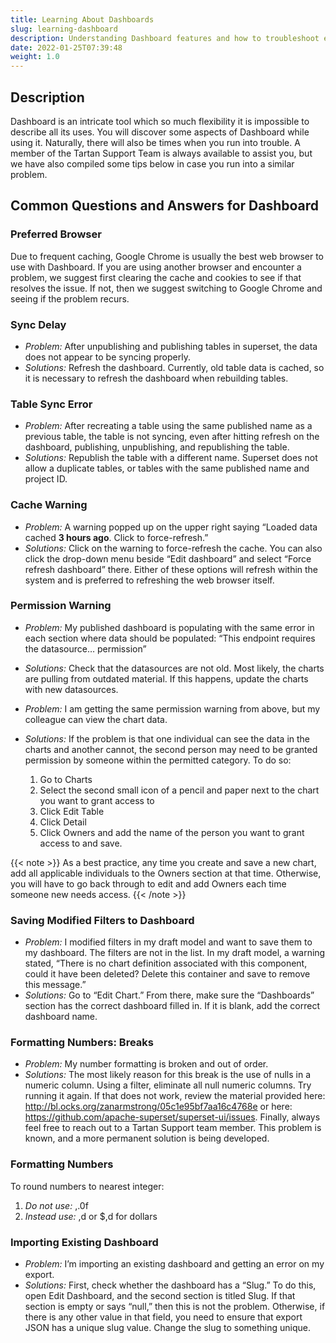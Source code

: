 ```yaml
---
title: Learning About Dashboards
slug: learning-dashboard
description: Understanding Dashboard features and how to troubleshoot errors and warnings
date: 2022-01-25T07:39:48
weight: 1.0
---
```



## Description


Dashboard is an intricate tool which so much flexibility it is impossible to describe all its uses. You will discover some aspects of Dashboard while using it. Naturally, there will also be times when you run into trouble. A member of the Tartan Support Team is always available to assist you, but we have also compiled some tips below in case you run into a similar problem.



## **Common Questions and Answers for Dashboard**



### Preferred Browser


Due to frequent caching, Google Chrome is usually the best web browser to use with Dashboard. If you are using another browser and encounter a problem, we suggest first clearing the cache and cookies to see if that resolves the issue. If not, then we suggest switching to Google Chrome and seeing if the problem recurs.



### Sync Delay


* *Problem:* After unpublishing and publishing tables in superset, the data does not appear to be syncing properly.
* *Solutions:* Refresh the dashboard. Currently, old table data is cached, so it is necessary to refresh the dashboard when rebuilding tables.

### Table Sync Error


* *Problem:* After recreating a table using the same published name as a previous table, the table is not syncing, even after hitting refresh on the dashboard, publishing, unpublishing, and republishing the table.
* *Solutions:* Republish the table with a different name. Superset does not allow a duplicate tables, or tables with the same published name and project ID.

### Cache Warning


* *Problem:* A warning popped up on the upper right saying “Loaded data cached **3 hours ago**. Click to force-refresh.”
* *Solutions:* Click on the warning to force-refresh the cache. You can also click the drop-down menu beside “Edit dashboard” and select “Force refresh dashboard” there. Either of these options will refresh within the system and is preferred to refreshing the web browser itself.

### Permission Warning


* *Problem:* My published dashboard is populating with the same error in each section where data should be populated: “This endpoint requires the datasource… permission”
* *Solutions:* Check that the datasources are not old. Most likely, the charts are pulling from outdated material. If this happens, update the charts with new datasources.
* *Problem:* I am getting the same permission warning from above, but my colleague can view the chart data.
* *Solutions:* If the problem is that one individual can see the data in the charts and another cannot, the second person may need to be granted permission by someone within the permitted category. To do so:


	1. Go to Charts
	2. Select the second small icon of a pencil and paper next to the chart you want to grant access to
	3. Click Edit Table
	4. Click Detail
	5. Click Owners and add the name of the person you want to grant access to and save.

{{< note >}}
As a best practice, any time you create and save a new chart, add all applicable individuals to the Owners section at that time. Otherwise, you will have to go back through to edit and add Owners each time someone new needs access.
{{< /note >}}


### Saving Modified Filters to Dashboard


* *Problem:* I modified filters in my draft model and want to save them to my dashboard. The filters are not in the list. In my draft model, a warning stated, “There is no chart definition associated with this component, could it have been deleted? Delete this container and save to remove this message.”
* *Solutions:* Go to “Edit Chart.” From there, make sure the “Dashboards” section has the correct dashboard filled in. If it is blank, add the correct dashboard name.

### Formatting Numbers: Breaks


* *Problem:* My number formatting is broken and out of order.
* *Solutions:* The most likely reason for this break is the use of nulls in a numeric column. Using a filter, eliminate all null numeric columns. Try running it again. If that does not work, review the material provided here: <http://bl.ocks.org/zanarmstrong/05c1e95bf7aa16c4768e> or here: <https://github.com/apache-superset/superset-ui/issues>. Finally, always feel free to reach out to a Tartan Support team member. This problem is known, and a more permanent solution is being developed.

### Formatting Numbers


To round numbers to nearest integer:


1. *Do not use:* ,.0f
2. *Instead use:* ,d or $,d for dollars

### Importing Existing Dashboard


* *Problem:* I’m importing an existing dashboard and getting an error on my export.
* *Solutions:* First, check whether the dashboard has a “Slug.” To do this, open Edit Dashboard, and the second section is titled Slug. If that section is empty or says “null,” then this is not the problem. Otherwise, if there is any other value in that field, you need to ensure that export JSON has a unique slug value. Change the slug to something unique.
